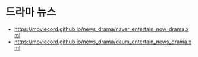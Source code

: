 # 드라마 뉴스

- https://moviecord.github.io/news_drama/naver_entertain_now_drama.xml
- https://moviecord.github.io/news_drama/daum_entertain_news_drama.xml
